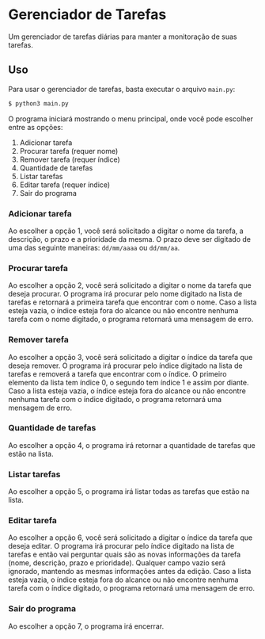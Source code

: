 # Gerenciador de Tarefas

Um gerenciador de tarefas diárias para manter a monitoração de suas tarefas.

## Uso

Para usar o gerenciador de tarefas, basta executar o arquivo `main.py`:

```bash
$ python3 main.py
```

O programa iniciará mostrando o menu principal, onde você pode escolher entre as opções:

1. Adicionar tarefa
2. Procurar tarefa (requer nome)
3. Remover tarefa (requer índice)
4. Quantidade de tarefas
5. Listar tarefas
6. Editar tarefa (requer índice)
7. Sair do programa

### Adicionar tarefa

Ao escolher a opção 1, você será solicitado a digitar o nome da tarefa, a descrição, o prazo e a prioridade da mesma. O prazo deve ser digitado de uma das seguinte maneiras: `dd/mm/aaaa` ou `dd/mm/aa`.

### Procurar tarefa

Ao escolher a opção 2, você será solicitado a digitar o nome da tarefa que deseja procurar. O programa irá procurar pelo nome digitado na lista de tarefas e retornará a primeira tarefa que encontrar com o nome. Caso a lista esteja vazia, o índice esteja fora do alcance ou não encontre nenhuma tarefa com o nome digitado, o programa retornará uma mensagem de erro.

### Remover tarefa

Ao escolher a opção 3, você será solicitado a digitar o índice da tarefa que deseja remover. O programa irá procurar pelo índice digitado na lista de tarefas e removerá a tarefa que encontrar com o índice. O primeiro elemento da lista tem índice 0, o segundo tem índice 1 e assim por diante. Caso a lista esteja vazia, o índice esteja fora do alcance ou não encontre nenhuma tarefa com o índice digitado, o programa retornará uma mensagem de erro.

### Quantidade de tarefas

Ao escolher a opção 4, o programa irá retornar a quantidade de tarefas que estão na lista.

### Listar tarefas

Ao escolher a opção 5, o programa irá listar todas as tarefas que estão na lista.

### Editar tarefa

Ao escolher a opção 6, você será solicitado a digitar o índice da tarefa que deseja editar. O programa irá procurar pelo índice digitado na lista de tarefas e então vai perguntar quais são as novas informações da tarefa (nome, descrição, prazo e prioridade). Qualquer campo vazio será ignorado, mantendo as mesmas informações antes da edição. Caso a lista esteja vazia, o índice esteja fora do alcance ou não encontre nenhuma tarefa com o índice digitado, o programa retornará uma mensagem de erro.

### Sair do programa

Ao escolher a opção 7, o programa irá encerrar.